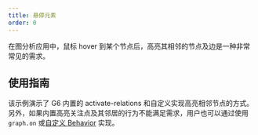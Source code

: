 ```yaml
---
title: 悬停元素
order: 0
---
```


在图分析应用中，鼠标 hover 到某个节点后，高亮其相邻的节点及边是一种非常常见的需求。

## 使用指南

该示例演示了 G6 内置的 activate-relations 和自定义实现高亮相邻节点的方式。另外，如果内置高亮关注点及其邻居的行为不能满足需求，用户也可以通过使用 `graph.on` 或[自定义 Behavior](/zh/docs/manual/middle/states/custom-behavior) 实现。
